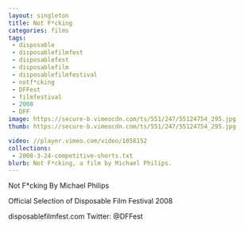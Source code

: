 ```yaml
---
layout: singleton
title: Not F*cking
categories: films
tags:
 - disposable
 - disposablefilmfest
 - disposablefest
 - disposablefilm
 - disposablefilmfestival
 - notf*cking
 - DFFest
 - filmfestival
 - 2008
 - DFF
image: https://secure-b.vimeocdn.com/ts/551/247/55124754_295.jpg
thumb: https://secure-b.vimeocdn.com/ts/551/247/55124754_295.jpg

video: //player.vimeo.com/video/1058152
collections:
 - 2008-3-24-competitive-shorts.txt
blurb: Not F*cking, a film by Michael Philips.
---
```


Not F\*cking
By Michael Philips

Official Selection of Disposable Film Festival 2008

disposablefilmfest.com
Twitter: @DFFest
